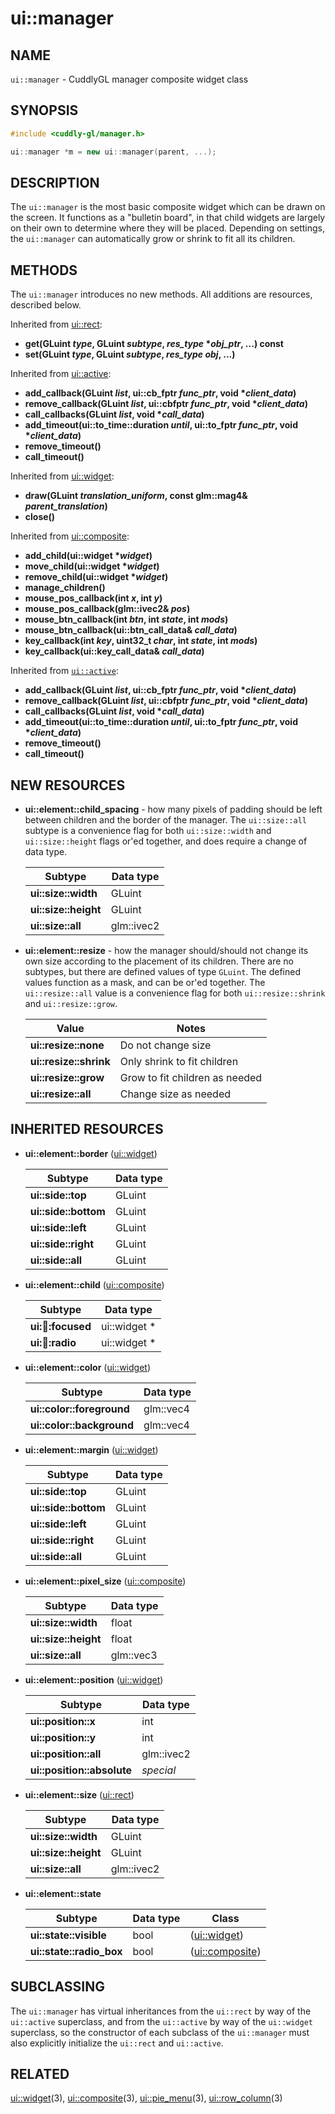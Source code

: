 ui::manager
===========

## NAME ##

`ui::manager` - CuddlyGL manager composite widget class

## SYNOPSIS ##

```cpp
#include <cuddly-gl/manager.h>

ui::manager *m = new ui::manager(parent, ...);
```

## DESCRIPTION ##

The `ui::manager` is the most basic composite widget which can be
drawn on the screen.  It functions as a "bulletin board", in that
child widgets are largely on their own to determine where they will be
placed.  Depending on settings, the `ui::manager` can automatically
grow or shrink to fit all its children.

## METHODS ##

The `ui::manager` introduces no new methods.  All additions are
resources, described below.

Inherited from [ui::rect](ui-rect.md):

* **get(GLuint _type_, GLuint _subtype_, _res_type_ \*_obj_ptr_, ...) const**
* **set(GLuint _type_, GLuint _subtype_, _res_type_ _obj_, ...)**

Inherited from [ui::active](ui-active.md):

* **add_callback(GLuint _list_, ui::cb_fptr _func_ptr_, void \*_client_data_)**
* **remove_callback(GLuint _list_, ui::cbfptr _func_ptr_, void \*_client_data_)**
* **call_callbacks(GLuint _list_, void \*_call_data_)**
* **add_timeout(ui::to_time::duration _until_, ui::to_fptr _func_ptr_, void \*_client_data_)**
* **remove_timeout()**
* **call_timeout()**

Inherited from [ui::widget](ui-widget.md):

* **draw(GLuint _translation_uniform_, const glm::mag4& _parent_translation_)**
* **close()**

Inherited from [ui::composite](ui-composite.md):

* **add_child(ui::widget \*_widget_)**
* **move_child(ui::widget \*_widget_)**
* **remove_child(ui::widget \*_widget_)**
* **manage_children()**
* **mouse_pos_callback(int _x_, int _y_)**
* **mouse_pos_callback(glm::ivec2& _pos_)**
* **mouse_btn_callback(int _btn_, int _state_, int _mods_)**
* **mouse_btn_callback(ui::btn_call_data& _call_data_)**
* **key_callback(int _key_, uint32_t _char_, int _state_, int _mods_)**
* **key_callback(ui::key_call_data& _call_data_)**

Inherited from [`ui::active`](ui-active.md):

* **add_callback(GLuint _list_, ui::cb_fptr _func_ptr_, void \*_client_data_)**
* **remove_callback(GLuint _list_, ui::cbfptr _func_ptr_, void \*_client_data_)**
* **call_callbacks(GLuint _list_, void \*_call_data_)**
* **add_timeout(ui::to_time::duration _until_, ui::to_fptr _func_ptr_, void \*_client_data_)**
* **remove_timeout()**
* **call_timeout()**

## NEW RESOURCES ##

* **ui::element::child_spacing** - how many pixels of padding should
  be left between children and the border of the manager.  The
  `ui::size::all` subtype is a convenience flag for both
  `ui::size::width` and `ui::size::height` flags or'ed together, and
  does require a change of data type.

  | Subtype              | Data type  |
  | -------------------- | ---------- |
  | **ui::size::width**  | GLuint     |
  | **ui::size::height** | GLuint     |
  | **ui::size::all**    | glm::ivec2 |

* **ui::element::resize** - how the manager should/should not change
  its own size according to the placement of its children.  There are
  no subtypes, but there are defined values of type `GLuint`.  The
  defined values function as a mask, and can be or'ed together.  The
  `ui::resize::all` value is a convenience flag for both
  `ui::resize::shrink` and `ui::resize::grow`.

  | Value                  | Notes                          |
  | ---------------------- | ------------------------------ |
  | **ui::resize::none**   | Do not change size             |
  | **ui::resize::shrink** | Only shrink to fit children    |
  | **ui::resize::grow**   | Grow to fit children as needed |
  | **ui::resize::all**    | Change size as needed          |

## INHERITED RESOURCES ##

* **ui::element::border** ([ui::widget](ui-widget.md))

  | Subtype              | Data type |
  | -------------------- | --------- |
  | **ui::side::top**    | GLuint    |
  | **ui::side::bottom** | GLuint    |
  | **ui::side::left**   | GLuint    |
  | **ui::side::right**  | GLuint    |
  | **ui::side::all**    | GLuint    |

* **ui::element::child** ([ui::composite](ui-composite.md))

  | Subtype                | Data type    |
  | ---------------------- | ------------ |
  | **ui::child::focused** | ui::widget * |
  | **ui::child::radio**   | ui::widget * |

* **ui::element::color** ([ui::widget](ui-widget.md))

  | Subtype                   | Data type |
  | ------------------------- | --------- |
  | **ui::color::foreground** | glm::vec4 |
  | **ui::color::background** | glm::vec4 |

* **ui::element::margin** ([ui::widget](ui-widget.md))

  | Subtype              | Data type |
  | -------------------- | --------- |
  | **ui::side::top**    | GLuint    |
  | **ui::side::bottom** | GLuint    |
  | **ui::side::left**   | GLuint    |
  | **ui::side::right**  | GLuint    |
  | **ui::side::all**    | GLuint    |

* **ui::element::pixel_size** ([ui::composite](ui-composite.md))

  | Subtype              | Data type |
  | -------------------- | --------- |
  | **ui::size::width**  | float     |
  | **ui::size::height** | float     |
  | **ui::size::all**    | glm::vec3 |

* **ui::element::position** ([ui::widget](ui-widget.md))

  | Subtype                    | Data type  |
  | -------------------------- | ---------- |
  | **ui::position::x**        | int        |
  | **ui::position::y**        | int        |
  | **ui::position::all**      | glm::ivec2 |
  | **ui::position::absolute** | *special*  |

* **ui::element::size** ([ui::rect](ui-rect.md))

  | Subtype              | Data type  |
  | -------------------- | ---------- |
  | **ui::size::width**  | GLuint     |
  | **ui::size::height** | GLuint     |
  | **ui::size::all**    | glm::ivec2 |

* **ui::element::state**

  | Subtype                  | Data type | Class                              |
  | ------------------------ | --------- | ---------------------------------- |
  | **ui::state::visible**   | bool      | ([ui::widget](ui-widget.md))       |
  | **ui::state::radio_box** | bool      | ([ui::composite](ui-composite.md)) |

## SUBCLASSING ##

The `ui::manager` has virtual inheritances from the `ui::rect` by way
of the `ui::active` superclass, and from the `ui::active` by way of
the `ui::widget` superclass, so the constructor of each subclass of
the `ui::manager` must also explicitly initialize the `ui::rect` and
`ui::active`.

## RELATED ##

[ui::widget](ui-widget.md)(3), [ui::composite](ui-composite.md)(3),
[ui::pie_menu](ui-pie-menu.md)(3), [ui::row_column](ui-row_column.md)(3)
